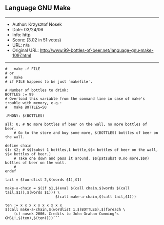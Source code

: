 
## Language GNU Make ##
---
- Author: Krzysztof Nosek
- Date: 03/24/06
- Info: http
- Score:  (3.02 in 51 votes)
- URL: n/a
- Original URL: http://www.99-bottles-of-beer.net/language-gnu-make-1097.html
---

```# Put the code in some FILE, call:
#   make -f FILE
# or
#   make
# if FILE happens to be just `makefile'.

# Number of bottles to drink:
BOTTLES := 99
# Overload this variable from the command line in case of make's trouble with memory, e.g.:
#   make BOTTLES=50

.PHONY: $(BOTTLES)

all: 0; # No more bottles of beer on the wall, no more bottles of beer.
	# Go to the store and buy some more, $(BOTTLES) bottles of beer on the wall.

define chain
$1: $2; # $$(subst 1 bottles,1 bottle,$$< bottles of beer on the wall, $$< bottles of beer.)
	# Take one down and pass it around, $$(patsubst 0,no more,$$@) bottles of beer on the wall.
	#
endef

tail = $(wordlist 2,$(words $1),$1)

make-a-chain = $(if $1,$(eval $(call chain,$(words $(call tail,$1)),$(words $1))) \
                       $(call make-a-chain,$(call tail,$1)))

ten := x x x x x x x x x x
$(call make-a-chain,$(wordlist 1,$(BOTTLES),$(foreach \
	(c) nosek 2006. Credits to John Graham-Cumming's GMSL!,$(ten),$(ten))))```